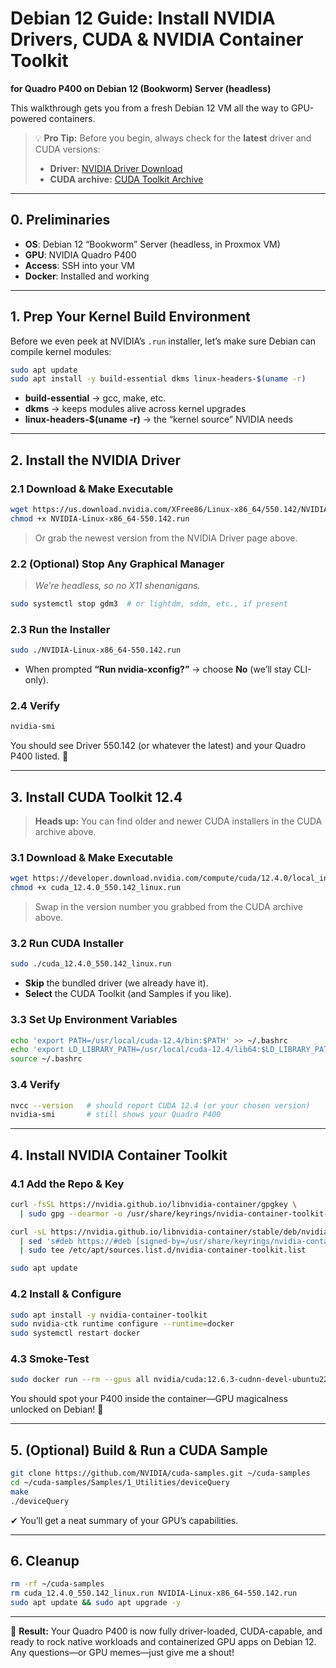 # Debian 12 Guide: Install NVIDIA Drivers, CUDA & NVIDIA Container Toolkit

**for Quadro P400 on Debian 12 (Bookworm) Server (headless)**

This walkthrough gets you from a fresh Debian 12 VM all the way to GPU-powered containers.

> 💡 **Pro Tip:** Before you begin, always check for the **latest** driver and CUDA versions:
>
> * **Driver:** [NVIDIA Driver Download](https://www.nvidia.com/Download/index.aspx)
> * **CUDA archive:** [CUDA Toolkit Archive](https://developer.nvidia.com/cuda-toolkit-archive)

---

## 0. Preliminaries

* **OS**: Debian 12 “Bookworm” Server (headless, in Proxmox VM)
* **GPU**: NVIDIA Quadro P400
* **Access**: SSH into your VM
* **Docker**: Installed and working

---

## 1. Prep Your Kernel Build Environment

Before we even peek at NVIDIA’s `.run` installer, let’s make sure Debian can compile kernel modules:

```bash
sudo apt update
sudo apt install -y build-essential dkms linux-headers-$(uname -r)
```

* **build-essential** → gcc, make, etc.
* **dkms** → keeps modules alive across kernel upgrades
* **linux-headers-\$(uname -r)** → the “kernel source” NVIDIA needs

---

## 2. Install the NVIDIA Driver

### 2.1 Download & Make Executable

```bash
wget https://us.download.nvidia.com/XFree86/Linux-x86_64/550.142/NVIDIA-Linux-x86_64-550.142.run
chmod +x NVIDIA-Linux-x86_64-550.142.run
```

> Or grab the newest version from the NVIDIA Driver page above.

### 2.2 (Optional) Stop Any Graphical Manager

> *We’re headless, so no X11 shenanigans.*

```bash
sudo systemctl stop gdm3  # or lightdm, sddm, etc., if present
```

### 2.3 Run the Installer

```bash
sudo ./NVIDIA-Linux-x86_64-550.142.run
```

* When prompted **“Run nvidia-xconfig?”** → choose **No** (we’ll stay CLI-only).

### 2.4 Verify

```bash
nvidia-smi
```

You should see Driver 550.142 (or whatever the latest) and your Quadro P400 listed. 🎉

---

## 3. Install CUDA Toolkit 12.4

> **Heads up:** You can find older and newer CUDA installers in the CUDA archive above.

### 3.1 Download & Make Executable

```bash
wget https://developer.download.nvidia.com/compute/cuda/12.4.0/local_installers/cuda_12.4.0_550.142_linux.run
chmod +x cuda_12.4.0_550.142_linux.run
```

> Swap in the version number you grabbed from the CUDA archive above.

### 3.2 Run CUDA Installer

```bash
sudo ./cuda_12.4.0_550.142_linux.run
```

* **Skip** the bundled driver (we already have it).
* **Select** the CUDA Toolkit (and Samples if you like).

### 3.3 Set Up Environment Variables

```bash
echo 'export PATH=/usr/local/cuda-12.4/bin:$PATH' >> ~/.bashrc
echo 'export LD_LIBRARY_PATH=/usr/local/cuda-12.4/lib64:$LD_LIBRARY_PATH' >> ~/.bashrc
source ~/.bashrc
```

### 3.4 Verify

```bash
nvcc --version   # should report CUDA 12.4 (or your chosen version)
nvidia-smi       # still shows your Quadro P400
```

---

## 4. Install NVIDIA Container Toolkit

### 4.1 Add the Repo & Key

```bash
curl -fsSL https://nvidia.github.io/libnvidia-container/gpgkey \
  | sudo gpg --dearmor -o /usr/share/keyrings/nvidia-container-toolkit-keyring.gpg

curl -sL https://nvidia.github.io/libnvidia-container/stable/deb/nvidia-container-toolkit.list \
  | sed 's#deb https://#deb [signed-by=/usr/share/keyrings/nvidia-container-toolkit-keyring.gpg] https://#' \
  | sudo tee /etc/apt/sources.list.d/nvidia-container-toolkit.list

sudo apt update
```

### 4.2 Install & Configure

```bash
sudo apt install -y nvidia-container-toolkit
sudo nvidia-ctk runtime configure --runtime=docker
sudo systemctl restart docker
```

### 4.3 Smoke-Test

```bash
sudo docker run --rm --gpus all nvidia/cuda:12.6.3-cudnn-devel-ubuntu22.04 nvidia-smi
```

You should spot your P400 inside the container—GPU magicalness unlocked on Debian! 🚀

---

## 5. (Optional) Build & Run a CUDA Sample

```bash
git clone https://github.com/NVIDIA/cuda-samples.git ~/cuda-samples
cd ~/cuda-samples/Samples/1_Utilities/deviceQuery
make
./deviceQuery
```

✔ You’ll get a neat summary of your GPU’s capabilities.

---

## 6. Cleanup

```bash
rm -rf ~/cuda-samples
rm cuda_12.4.0_550.142_linux.run NVIDIA-Linux-x86_64-550.142.run
sudo apt update && sudo apt upgrade -y
```

---

🎉 **Result:** Your Quadro P400 is now fully driver-loaded, CUDA-capable, and ready to rock native workloads and containerized GPU apps on Debian 12. Any questions—or GPU memes—just give me a shout!
